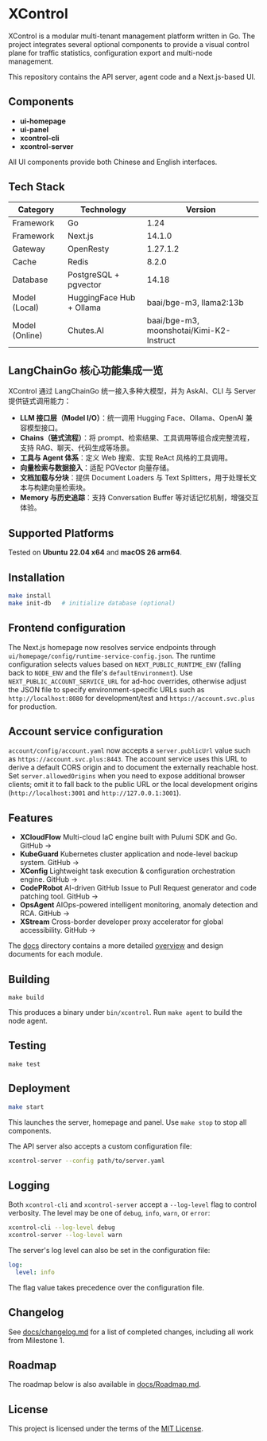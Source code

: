 # XControl

XControl is a modular multi-tenant management platform written in Go. The project integrates several optional components to provide a visual control plane for traffic statistics, configuration export and multi-node management.

This repository contains the API server, agent code and a Next.js-based UI.

## Components

- **ui-homepage**
- **ui-panel**
- **xcontrol-cli**
- **xcontrol-server**

All UI components provide both Chinese and English interfaces.

## Tech Stack

| Category  | Technology | Version |
|-----------|------------|---------|
| Framework | Go         | 1.24    |
| Framework | Next.js    | 14.1.0  |
| Gateway   | OpenResty  | 1.27.1.2 |
| Cache     | Redis      | 8.2.0     |
| Database  | PostgreSQL + pgvector | 14.18 |
| Model (Local)  | HuggingFace Hub + Ollama | baai/bge-m3, llama2:13b |
| Model (Online) | Chutes.AI  | baai/bge-m3, moonshotai/Kimi-K2-Instruct |

## LangChainGo 核心功能集成一览

XControl 通过 LangChainGo 统一接入多种大模型，并为 AskAI、CLI 与 Server 提供链式调用能力：

- **LLM 接口层（Model I/O）**：统一调用 Hugging Face、Ollama、OpenAI 兼容模型接口。
- **Chains（链式流程）**：将 prompt、检索结果、工具调用等组合成完整流程，支持 RAG、聊天、代码生成等场景。
- **工具与 Agent 体系**：定义 Web 搜索、实现 ReAct 风格的工具调用。
- **向量检索与数据接入**：适配 PGVector 向量存储。
- **文档加载与分块**：提供 Document Loaders 与 Text Splitters，用于处理长文本与构建向量检索块。
- **Memory 与历史追踪**：支持 Conversation Buffer 等对话记忆机制，增强交互体验。


## Supported Platforms

Tested on **Ubuntu 22.04 x64** and **macOS 26 arm64**.

## Installation

```bash
make install
make init-db   # initialize database (optional)
```

## Frontend configuration

The Next.js homepage now resolves service endpoints through `ui/homepage/config/runtime-service-config.json`. The runtime
configuration selects values based on `NEXT_PUBLIC_RUNTIME_ENV` (falling back to `NODE_ENV` and the file's
`defaultEnvironment`). Use `NEXT_PUBLIC_ACCOUNT_SERVICE_URL` for ad-hoc overrides, otherwise adjust the JSON file to specify
environment-specific URLs such as `http://localhost:8080` for development/test and `https://account.svc.plus` for production.

## Account service configuration

`account/config/account.yaml` now accepts a `server.publicUrl` value such as `https://account.svc.plus:8443`. The account service
uses this URL to derive a default CORS origin and to document the externally reachable host. Set `server.allowedOrigins` when you
need to expose additional browser clients; omit it to fall back to the public URL or the local development origins
(`http://localhost:3001` and `http://127.0.0.1:3001`).

## Features
- **XCloudFlow** Multi-cloud IaC engine built with Pulumi SDK and Go. GitHub →
- **KubeGuard** Kubernetes cluster application and node-level backup system. GitHub →
- **XConfig** Lightweight task execution & configuration orchestration engine. GitHub →
- **CodePRobot** AI-driven GitHub Issue to Pull Request generator and code patching tool. GitHub →
- **OpsAgent** AIOps-powered intelligent monitoring, anomaly detection and RCA. GitHub →
- **XStream** Cross-border developer proxy accelerator for global accessibility. GitHub →

The [docs](./docs) directory contains a more detailed [overview](./docs/overview.md) and design documents for each module.

## Building
```
make build
```
This produces a binary under `bin/xcontrol`. Run `make agent` to build the node agent.

## Testing
```
make test
```

## Deployment

```bash
make start
```

This launches the server, homepage and panel. Use `make stop` to stop all components.

The API server also accepts a custom configuration file:

```bash
xcontrol-server --config path/to/server.yaml
```

## Logging

Both `xcontrol-cli` and `xcontrol-server` accept a `--log-level` flag to control verbosity. The level may be one of `debug`, `info`, `warn`, or `error`:

```bash
xcontrol-cli --log-level debug
xcontrol-server --log-level warn
```

The server's log level can also be set in the configuration file:

```yaml
log:
  level: info
```

The flag value takes precedence over the configuration file.

## Changelog

See [docs/changelog.md](./docs/changelog.md) for a list of completed changes, including all work from Milestone&nbsp;1.

## Roadmap

The roadmap below is also available in [docs/Roadmap.md](./docs/Roadmap.md).

## License

This project is licensed under the terms of the [MIT License](./LICENSE).
